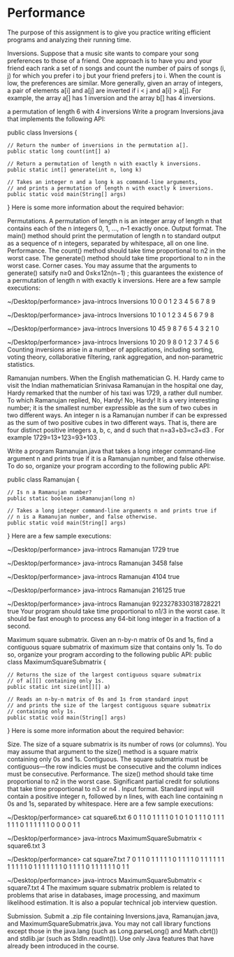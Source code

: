 # Performance 
The purpose of this assignment is to give you practice writing efficient programs and analyzing their running time.



Inversions. Suppose that a music site wants to compare your song preferences to those of a friend. One approach is to have you and your friend each rank a set of n songs and count the number of pairs of songs (i, j) for which you prefer i to j but your friend prefers j to i. When the count is low, the preferences are similar.
More generally, given an array of integers, a pair of elements a[i] and a[j] are inverted if i < j and a[i] > a[j]. For example, the array a[] has 1 inversion and the array b[] has 4 inversions.

a permutation of length 6 with 4 inversions
Write a program Inversions.java that implements the following API:

public class Inversions {

    // Return the number of inversions in the permutation a[].
    public static long count(int[] a)

    // Return a permutation of length n with exactly k inversions.
    public static int[] generate(int n, long k)

    // Takes an integer n and a long k as command-line arguments,
    // and prints a permutation of length n with exactly k inversions.
    public static void main(String[] args)
}
Here is some more information about the required behavior:

Permutations. A permutation of length n is an integer array of length n that contains each of the n integers 0, 1, ..., n–1 exactly once.
Output format. The main() method should print the permutation of length n to standard output as a sequence of n integers, separated by whitespace, all on one line.
Performance. The count() method should take time proportional to n2
 in the worst case. The generate() method should take time proportional to n
 in the worst case.
Corner cases. You may assume that the arguments to generate() satsify n≥0
 and 0≤k≤12n(n−1)
; this guarantees the existence of a permutation of length n with exactly k inversions.
Here are a few sample executions:

~/Desktop/performance> java-introcs Inversions 10 0
0 1 2 3 4 5 6 7 8 9

~/Desktop/performance> java-introcs Inversions 10 1
0 1 2 3 4 5 6 7 9 8

~/Desktop/performance> java-introcs Inversions 10 45
9 8 7 6 5 4 3 2 1 0

~/Desktop/performance> java-introcs Inversions 10 20
9 8 0 1 2 3 7 4 5 6
Counting inversions arise in a number of applications, including sorting, voting theory, collaborative filtering, rank aggregation, and non-parametric statistics.


Ramanujan numbers. When the English mathematician G. H. Hardy came to visit the Indian mathematician Srinivasa Ramanujan in the hospital one day, Hardy remarked that the number of his taxi was 1729, a rather dull number. To which Ramanujan replied, No, Hardy! No, Hardy! It is a very interesting number; it is the smallest number expressible as the sum of two cubes in two different ways.
An integer n is a Ramanujan number if can be expressed as the sum of two positive cubes in two different ways. That is, there are four distinct positive integers a, b, c, and d such that n=a3+b3=c3+d3
. For example 1729=13+123=93+103
.

Write a program Ramanujan.java that takes a long integer command-line argument n and prints true if it is a Ramanujan number, and false otherwise. To do so, organize your program according to the following public API:

public class Ramanujan {

    // Is n a Ramanujan number?
    public static boolean isRamanujan(long n)

    // Takes a long integer command-line arguments n and prints true if
    // n is a Ramanujan number, and false otherwise.
    public static void main(String[] args)
}
Here are a few sample executions:

~/Desktop/performance> java-introcs Ramanujan 1729
true

~/Desktop/performance> java-introcs Ramanujan 3458
false

~/Desktop/performance> java-introcs Ramanujan 4104
true

~/Desktop/performance> java-introcs Ramanujan 216125
true

~/Desktop/performance> java-introcs Ramanujan 9223278330318728221
true
Your program should take time proportional to n1/3
 in the worst case. It should be fast enough to process any 64-bit long integer in a fraction of a second.


Maximum square submatrix. Given an n-by-n matrix of 0s and 1s, find a contiguous square submatrix of maximum size that contains only 1s. To do so, organize your program according to the following public API:
public class MaximumSquareSubmatrix {

    // Returns the size of the largest contiguous square submatrix
    // of a[][] containing only 1s.
    public static int size(int[][] a)

    // Reads an n-by-n matrix of 0s and 1s from standard input
    // and prints the size of the largest contiguous square submatrix
    // containing only 1s.
    public static void main(String[] args)
}
Here is some more information about the required behavior:

Size. The size of a square submatrix is its number of rows (or columns). You may assume that argument to the size() method is a square matrix containing only 0s and 1s.
Contiguous. The square submatrix must be contiguous—the row indicies must be consecutive and the column indices must be consecutive.
Performance. The size() method should take time proportional to n2
 in the worst case. Significant partial credit for solutions that take time proportional to n3
 or n4
.
Input format. Standard input will contain a positive integer n, followed by n lines, with each line containing n 0s and 1s, separated by whitespace.
Here are a few sample executions:

~/Desktop/performance> cat square6.txt
6
0  1  1  0  1  1
1  1  0  1  0  1
0  1  1  1  0  1
1  1  1  1  1  0
1  1  1  1  1  1
0  0  0  0  1  1

~/Desktop/performance> java-introcs MaximumSquareSubmatrix < square6.txt
3

~/Desktop/performance> cat square7.txt
7
0  1  1  0  1  1  1
1  1  0  1  1  1  1
0  1  1  1  1  1  1
1  1  1  1  1  0  1
1  1  1  1  1  1  0
1  1  1  1  0  1  1
1  1  1  1  0  1  1

~/Desktop/performance> java-introcs MaximumSquareSubmatrix < square7.txt
4
The maximum square submatrix problem is related to problems that arise in databases, image processing, and maximum likelihood estimation. It is also a popular technical job interview question.

Submission. Submit a .zip file containing Inversions.java, Ramanujan.java, and MaximumSquareSubmatrix.java. You may not call library functions except those in the java.lang (such as Long.parseLong() and Math.cbrt()) and stdlib.jar (such as StdIn.readInt()). Use only Java features that have already been introduced in the course.
